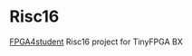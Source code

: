 # Risc16

[FPGA4student](https://www.fpga4student.com/2017/04/verilog-code-for-16-bit-risc-processor.html) Risc16 project for TinyFPGA BX
